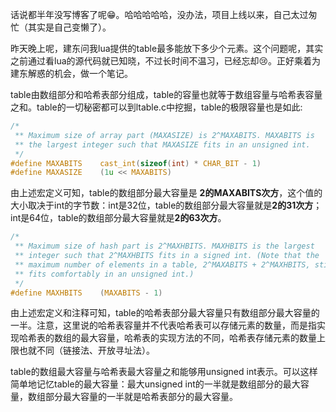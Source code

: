 话说都半年没写博客了呢😁。哈哈哈哈哈，没办法，项目上线以来，自己太过匆忙（其实是自己变懒了）。

昨天晚上呢，建东问我lua提供的table最多能放下多少个元素。这个问题呢，其实之前通过看lua的源代码就已知晓，不过长时间不温习，已经忘却😢。正好乘着为建东解惑的机会，做一个笔记。

table由数组部分和哈希表部分组成，table的容量也就等于数组容量与哈希表容量之和。table的一切秘密都可以到ltable.c中挖掘，table的极限容量也是如此:

```c
/*
 ** Maximum size of array part (MAXASIZE) is 2^MAXABITS. MAXABITS is
 ** the largest integer such that MAXASIZE fits in an unsigned int.
 */
#define MAXABITS	cast_int(sizeof(int) * CHAR_BIT - 1)
#define MAXASIZE	(1u << MAXABITS)
```

由上述宏定义可知，table的数组部分最大容量是 **2的MAXABITS次方**，这个值的大小取决于int的字节数：int是32位，table的数组部分最大容量就是**2的31次方**；int是64位，table的数组部分最大容量就是**2的63次方**。

```c
/*
 ** Maximum size of hash part is 2^MAXHBITS. MAXHBITS is the largest
 ** integer such that 2^MAXHBITS fits in a signed int. (Note that the
 ** maximum number of elements in a table, 2^MAXABITS + 2^MAXHBITS, still
 ** fits comfortably in an unsigned int.)
 */
#define MAXHBITS	(MAXABITS - 1)

```

由上述宏定义和注释可知，table的哈希表部分最大容量只有数组部分最大容量的一半。注意，这里说的哈希表容量并不代表哈希表可以存储元素的数量，而是指实现哈希表的数组的最大容量，哈希表的实现方法的不同，哈希表存储元素的数量上限也就不同（链接法、开放寻址法）。

table的数组最大容量与哈希表最大容量之和能够用unsigned int表示。可以这样简单地记忆table的最大容量：最大unsigned int的一半就是数组部分的最大容量，数组部分最大容量的一半就是哈希表部分的最大容量。